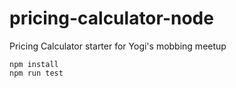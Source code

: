 # pricing-calculator-node

Pricing Calculator starter for Yogi's mobbing meetup

```
npm install
npm run test
```
